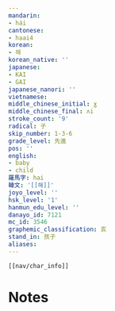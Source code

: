 ```yaml
---
mandarin:
- hái
cantonese:
- haai4
korean:
- 해
korean_native: ''
japanese:
- KAI
- GAI
japanese_nanori: ''
vietnamese:
middle_chinese_initial: ɣ
middle_chinese_final: ʌi
stroke_count: '9'
radical: 子
skip_number: 1-3-6
grade_level: 先進
pos: ''
english:
- baby
- child
羅馬字: hai
韓文: '[[해]]'
joyo_level: ''
hsk_level: '1'
hanmun_edu_level: ''
danayo_id: 7121
mc_id: 3546
graphemic_classification: 亥
stand_in: 孩子
aliases:
---
```

```meta-bind-embed
[[nav/char_info]]
```

# Notes
